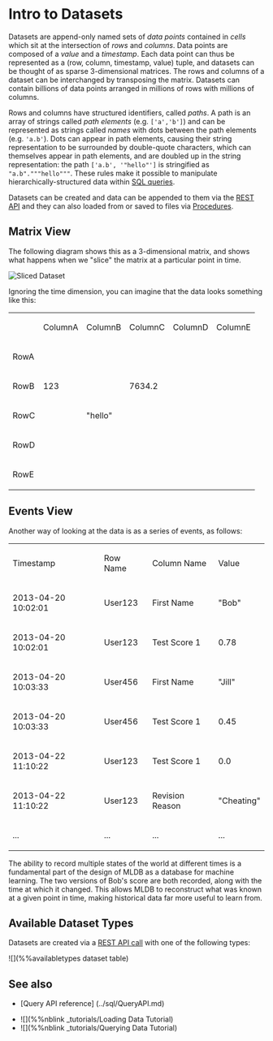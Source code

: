 # Intro to Datasets

Datasets are append-only named sets of *data points* contained in *cells* which sit at the intersection of *rows* and *columns*. Data points are composed of a *value* and a *timestamp*. Each data point can thus be represented as a (row, column, timestamp, value) tuple, and datasets can be thought of as sparse 3-dimensional matrices. The rows and columns of a dataset can be interchanged by transposing the matrix. Datasets can contain billions of data points arranged in millions of rows with millions of columns.

Rows and columns have structured identifiers, called *paths*. A path is an array of strings called *path elements* (e.g. `['a','b']`) and can be represented as strings called *names* with dots between the path elements (e.g. `'a.b'`). Dots can appear in path elements, causing their string representation to be surrounded by double-quote characters, which can themselves appear in path elements, and are doubled up in the string representation: the path `['a.b', '"hello"']` is stringified as `"a.b"."""hello"""`. These rules make it possible to manipulate hierarchically-structured data within [SQL queries](../sql/Sql.md).

Datasets can be created and data can be appended to them via the [REST API](../WorkingWithRest.md) and they can also loaded from or saved to files via [Procedures](../procedures/Procedures.md).

## Matrix View

The following diagram shows this as a 3-dimensional matrix, and shows what
happens when we "slice" the matrix at a particular point in time.

![Sliced Dataset](../img/SlicedDataset.svg)

Ignoring the time dimension, you can imagine that the data looks something like this:

<table cellpadding="0" cellspacing="0" class="c17"><tbody><tr class="c3"><td class="c5" colspan="1" rowspan="1"><p class="c8 c12"><span class="c7"></span></p></td><td class="c5" colspan="1" rowspan="1"><p class="c8"><span class="c7">ColumnA</span></p></td><td class="c5" colspan="1" rowspan="1"><p class="c8"><span class="c7">ColumnB</span></p></td><td class="c5" colspan="1" rowspan="1"><p class="c8"><span class="c7">ColumnC</span></p></td><td class="c5" colspan="1" rowspan="1"><p class="c8"><span class="c7">ColumnD</span></p></td><td class="c5" colspan="1" rowspan="1"><p class="c8"><span class="c7">ColumnE</span></p></td></tr><tr class="c3"><td class="c5" colspan="1" rowspan="1"><p class="c8"><span class="c7">RowA</span></p></td><td class="c5" colspan="1" rowspan="1"><p class="c8 c12"><span class="c0"></span></p></td><td class="c5" colspan="1" rowspan="1"><p class="c8 c12"><span class="c0"></span></p></td><td class="c5" colspan="1" rowspan="1"><p class="c8 c12"><span class="c0"></span></p></td><td class="c5" colspan="1" rowspan="1"><p class="c8 c12"><span class="c0"></span></p></td><td class="c5" colspan="1" rowspan="1"><p class="c8 c12"><span class="c0"></span></p></td></tr><tr class="c3"><td class="c5" colspan="1" rowspan="1"><p class="c8"><span class="c7">RowB</span></p></td><td class="c5" colspan="1" rowspan="1"><p class="c8"><span class="c0">123</span></p></td><td class="c5" colspan="1" rowspan="1"><p class="c8 c12"><span class="c0"></span></p></td><td class="c5" colspan="1" rowspan="1"><p class="c8"><span class="c0">7634.2</span></p></td><td class="c5" colspan="1" rowspan="1"><p class="c8 c12"><span class="c0"></span></p></td><td class="c5" colspan="1" rowspan="1"><p class="c8 c12"><span class="c0"></span></p></td></tr><tr class="c3"><td class="c5" colspan="1" rowspan="1"><p class="c8"><span class="c7">RowC</span></p></td><td class="c5" colspan="1" rowspan="1"><p class="c8 c12"><span class="c0"></span></p></td><td class="c5" colspan="1" rowspan="1"><p class="c8"><span class="c0">&quot;hello&quot;</span></p></td><td class="c5" colspan="1" rowspan="1"><p class="c8 c12"><span class="c0"></span></p></td><td class="c5" colspan="1" rowspan="1"><p class="c8 c12"><span class="c0"></span></p></td><td class="c5" colspan="1" rowspan="1"><p class="c8 c12"><span class="c0"></span></p></td></tr><tr class="c3"><td class="c5" colspan="1" rowspan="1"><p class="c8"><span class="c7">RowD</span></p></td><td class="c5" colspan="1" rowspan="1"><p class="c8 c12"><span class="c0"></span></p></td><td class="c5" colspan="1" rowspan="1"><p class="c8 c12"><span class="c0"></span></p></td><td class="c5" colspan="1" rowspan="1"><p class="c8 c12"><span class="c0"></span></p></td><td class="c5" colspan="1" rowspan="1"><p class="c8 c12"><span class="c0"></span></p></td><td class="c5" colspan="1" rowspan="1"><p class="c8 c12"><span class="c0"></span></p></td></tr><tr class="c3"><td class="c5" colspan="1" rowspan="1"><p class="c8"><span class="c7">RowE</span></p></td><td class="c5" colspan="1" rowspan="1"><p class="c8 c12"><span class="c0"></span></p></td><td class="c5" colspan="1" rowspan="1"><p class="c8 c12"><span class="c0"></span></p></td><td class="c5" colspan="1" rowspan="1"><p class="c8 c12"><span class="c0"></span></p></td><td class="c5" colspan="1" rowspan="1"><p class="c8 c12"><span class="c0"></span></p></td><td class="c5" colspan="1" rowspan="1"><p class="c8 c12"><span class="c0"></span></p></td></tr></tbody></table>

## Events View

Another way of looking at the data is as a series of events, as follows:

<table cellpadding="0" cellspacing="0" class="c17"><tbody><tr class="c3"><td class="c4" colspan="1" rowspan="1"><p class="c8"><span class="c7">Timestamp</span></p></td><td class="c4" colspan="1" rowspan="1"><p class="c8"><span class="c7">Row Name</span></p></td><td class="c4" colspan="1" rowspan="1"><p class="c8"><span class="c7">Column Name</span></p></td><td class="c4" colspan="1" rowspan="1"><p class="c8"><span class="c7">Value</span></p></td></tr><tr class="c3"><td class="c4" colspan="1" rowspan="1"><p class="c8"><span class="c0">2013-04-20 10:02:01</span></p></td><td class="c4" colspan="1" rowspan="1"><p class="c8"><span class="c0">User123</span></p></td><td class="c4" colspan="1" rowspan="1"><p class="c8"><span class="c0">First Name</span></p></td><td class="c4" colspan="1" rowspan="1"><p class="c8"><span class="c0">&quot;Bob&quot;</span></p></td></tr><tr class="c3"><td class="c4" colspan="1" rowspan="1"><p class="c8"><span class="c0">2013-04-20 10:02:01</span></p></td><td class="c4" colspan="1" rowspan="1"><p class="c8"><span class="c0">User123</span></p></td><td class="c4" colspan="1" rowspan="1"><p class="c8"><span class="c0">Test Score 1</span></p></td><td class="c4" colspan="1" rowspan="1"><p class="c8"><span class="c0">0.78</span></p></td></tr><tr class="c3"><td class="c4" colspan="1" rowspan="1"><p class="c8"><span class="c0">2013-04-20 10:03:33</span></p></td><td class="c4" colspan="1" rowspan="1"><p class="c8"><span class="c0">User456</span></p></td><td class="c4" colspan="1" rowspan="1"><p class="c8"><span class="c0">First Name</span></p></td><td class="c4" colspan="1" rowspan="1"><p class="c8"><span class="c0">&quot;Jill&quot;</span></p></td></tr><tr class="c3"><td class="c4" colspan="1" rowspan="1"><p class="c8"><span class="c0">2013-04-20 10:03:33</span></p></td><td class="c4" colspan="1" rowspan="1"><p class="c8"><span class="c0">User456</span></p></td><td class="c4" colspan="1" rowspan="1"><p class="c8"><span class="c0">Test Score 1</span></p></td><td class="c4" colspan="1" rowspan="1"><p class="c8"><span class="c0">0.45</span></p></td></tr><tr class="c3"><td class="c4" colspan="1" rowspan="1"><p class="c8"><span class="c0">2013-04-22 11:10:22</span></p></td><td class="c4" colspan="1" rowspan="1"><p class="c8"><span class="c0">User123</span></p></td><td class="c4" colspan="1" rowspan="1"><p class="c8"><span class="c0">Test Score 1</span></p></td><td class="c4" colspan="1" rowspan="1"><p class="c8"><span class="c0">0.0</span></p></td></tr><tr class="c3"><td class="c4" colspan="1" rowspan="1"><p class="c8"><span class="c0">2013-04-22 11:10:22</span></p></td><td class="c4" colspan="1" rowspan="1"><p class="c8"><span class="c0">User123</span></p></td><td class="c4" colspan="1" rowspan="1"><p class="c8"><span class="c0">Revision Reason</span></p></td><td class="c4" colspan="1" rowspan="1"><p class="c8"><span class="c0">&quot;Cheating&quot;</span></p></td></tr><tr class="c3"><td class="c4" colspan="1" rowspan="1"><p class="c8"><span class="c0">...</span></p></td><td class="c4" colspan="1" rowspan="1"><p class="c8"><span class="c0">...</span></p></td><td class="c4" colspan="1" rowspan="1"><p class="c8"><span class="c0">...</span></p></td><td class="c4" colspan="1" rowspan="1"><p class="c8"><span class="c0">...</span></p></td></tr></tbody></table>

The ability to record multiple states of the world at different times
is a fundamental part of the design of MLDB as a database for machine
learning.  The two versions of
Bob's score are both recorded, along with the time at which it changed.
This allows MLDB to reconstruct what was known at a given point in time,
making historical data far more useful to learn from.


## Available Dataset Types

Datasets are created via a [REST API call](DatasetConfig.md) with one of the following types:

![](%%availabletypes dataset table)


## See also

- [Query API reference] (../sql/QueryAPI.md)
* ![](%%nblink _tutorials/Loading Data Tutorial) 
* ![](%%nblink _tutorials/Querying Data Tutorial) 
